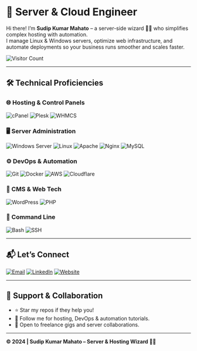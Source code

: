 # 🚀 Server & Cloud Engineer
Hi there! I’m **Sudip Kumar Mahato** – a server-side wizard 🧙‍♂️ who simplifies complex hosting with automation.  
I manage Linux & Windows servers, optimize web infrastructure, and automate deployments so your business runs smoother and scales faster.

![Visitor Count](https://komarev.com/ghpvc/?username=ezsudeep&style=flat-square&color=blue)

---

## 🛠️ Technical Proficiencies

### 🌐 Hosting & Control Panels  
![cPanel](https://img.shields.io/badge/cPanel-FF6C2C?style=flat-square&logo=cpanel&logoColor=white)
![Plesk](https://img.shields.io/badge/Plesk-52BBE6?style=flat-square&logo=plesk&logoColor=white)
![WHMCS](https://img.shields.io/badge/WHMCS-7D1B7D?style=flat-square&logo=whmcs&logoColor=white)

### 🖥️ Server Administration  
![Windows Server](https://img.shields.io/badge/Windows_Server-0078D6?style=flat-square&logo=windows&logoColor=white)
![Linux](https://img.shields.io/badge/Linux-FCC624?style=flat-square&logo=linux&logoColor=black)
![Apache](https://img.shields.io/badge/Apache-D22128?style=flat-square&logo=apache&logoColor=white)
![Nginx](https://img.shields.io/badge/Nginx-009639?style=flat-square&logo=nginx&logoColor=white)
![MySQL](https://img.shields.io/badge/MySQL-4479A1?style=flat-square&logo=mysql&logoColor=white)

### ⚙️ DevOps & Automation  
![Git](https://img.shields.io/badge/Git-F05032?style=flat-square&logo=git&logoColor=white)
![Docker](https://img.shields.io/badge/Docker-2496ED?style=flat-square&logo=docker&logoColor=white)
![AWS](https://img.shields.io/badge/AWS-232F3E?style=flat-square&logo=amazon-aws&logoColor=white)
![Cloudflare](https://img.shields.io/badge/Cloudflare-F38020?style=flat-square&logo=cloudflare&logoColor=white)

### 📝 CMS & Web Tech  
![WordPress](https://img.shields.io/badge/WordPress-21759B?style=flat-square&logo=wordpress&logoColor=white)
![PHP](https://img.shields.io/badge/PHP-777BB4?style=flat-square&logo=php&logoColor=white)

### 🧠 Command Line  
![Bash](https://img.shields.io/badge/Bash-4EAA25?style=flat-square&logo=gnu-bash&logoColor=white)
![SSH](https://img.shields.io/badge/SSH-000000?style=flat-square&logo=ssh&logoColor=white)

---

## 📬 Let’s Connect

[![Email](https://img.shields.io/badge/Gmail-D14836?style=flat-square&logo=gmail&logoColor=white)](mailto:ezsudeep@gmail.com)
[![LinkedIn](https://img.shields.io/badge/LinkedIn-0077B5?style=flat-square&logo=linkedin&logoColor=white)](https://linkedin.com/in/ezsudeep)
[![Website](https://img.shields.io/badge/Website-000000?style=flat-square&logo=google-chrome&logoColor=white)](https://protozoahost.com)

---

## 🙌 Support & Collaboration

- ⭐ Star my repos if they help you!
- 🔔 Follow me for hosting, DevOps & automation tutorials.
- 💬 Open to freelance gigs and server collaborations.

---

**© 2024 | Sudip Kumar Mahato – Server & Hosting Wizard 🧙‍♂️**
